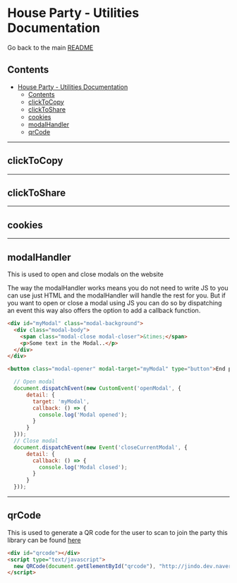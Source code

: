 # House Party - Utilities Documentation

Go back to the main [README](../../../README.md)

## Contents

- [House Party - Utilities Documentation](#house-party---utilities-documentation)
  - [Contents](#contents)
  - [clickToCopy](#clicktocopy)
  - [clickToShare](#clicktoshare)
  - [cookies](#cookies)
  - [modalHandler](#modalhandler)
  - [qrCode](#qrcode)

<hr>

## clickToCopy

<hr>

## clickToShare

<hr>

## cookies

<hr>

## modalHandler

This is used to open and close modals on the website

The way the modalHandler works means you do not need to write JS to you can use just HTML and the modalHandler will handle the rest for you. But if you want to open or close a modal using JS you can do so by dispatching an event this way also offers the option to add a callback function.

```html
<div id="myModal" class="modal-background">
  <div class="modal-body">
    <span class="modal-close modal-closer">&times;</span>
    <p>Some text in the Modal..</p>
  </div>
</div>

<button class="modal-opener" modal-target="myModal" type="button">End party</button>
```

```javascript
  // Open modal
  document.dispatchEvent(new CustomEvent('openModal', {
      detail: {
        target: 'myModal',
        callback: () => {
          console.log('Modal opened');
        }
      }
  }));
  // Close modal
  document.dispatchEvent(new Event('closeCurrentModal', {
      detail: {
        callback: () => {
          console.log('Modal closed');
        }
      }
  }));
```

<hr>

## qrCode

This is used to generate a QR code for the user to scan to join the party this library can be found [here](https://davidshimjs.github.io/qrcodejs/)

```html
<div id="qrcode"></div>
<script type="text/javascript">
  new QRCode(document.getElementById("qrcode"), "http://jindo.dev.naver.com/collie");
</script>
```